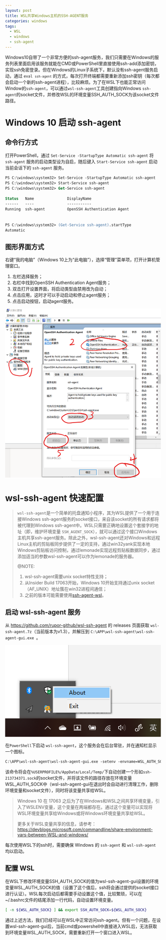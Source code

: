 ```yaml
---
layout: post
title: WSL共享Windows主机的SSH-AGENT服务
categories: windows
tags:
  - WSL
  - windows
  - ssh-agent
---
```


Windows10自带了一个非常方便的ssh-agent服务，我们只需要在Windows的服务列表里面启用该服务就能在CMD或PowerShell里直接使用ssh-add添加密钥，实现ssh免密登录。但在Windows的Linux子系统下，默认没有ssh-agent服务启动，通过 <code>eval `ssh-agent`</code> 的方式，每次打开终端都需要重新添加ssh密钥（每次都会启动一个新的ssh-agent进程），比较麻烦。为了在WSL下也能正常访问Window的`ssh-agent`，可以通过`wsl-ssh-agent`工具创建指向Windows `ssh-agent`的socket文件，并修改WSL的环境变量SSH_AUTH_SOCK为该socket文件路径。

# Windows 10 启动 ssh-agent

## 命令行方式

打开PowerShell，通过 `Set-Service -StartupType Automatic ssh-agent` 将 `ssh-agent` 服务的启动类型设为自启，随后键入 `Start-Service ssh-agent` 启动当前会话下的 `ssh-agent` 服务。

```ps
PS C:\windows\system32> Set-Service -StartupType Automatic ssh-agent
PS C:\windows\system32> Start-Service ssh-agent
PS C:\windows\system32> Get-Service ssh-agent

Status   Name               DisplayName
------   ----               -----------
Running  ssh-agent          OpenSSH Authentication Agent


PS C:\windows\system32> (Get-Service ssh-agent).startType
Automatic
```

## 图形界面方式

右键“我的电脑”（Windows 10上为“此电脑”），选择“管理”菜单项，打开计算机管理窗口。

1. 左栏选择服务；
2. 右栏中找到OpenSSH Authentication Agent服务；
3. 双击打开设置界面，将启动类型由禁用改为自动；
4. 点击应用，这时才可以手动启动和停止agent服务；
5. 点击启动按钮，启动agent服务。

![windows ssh-agent](/assets/posts/2019-11-07-wsl-ssh/windows-ssh-agent-autostart-ui.png)


# wsl-ssh-agent 快速配置

> `wsl-ssh-agent`是一个简单的托盘通知小程序，其为WSL提供了一个用于连接Windows ssh-agent服务的socket接口，来自该socket的所有请求都将被代理到Windows ssh-agent中。WSL只需要正确地设置这个套接字的地址（即，维护环境变量 `SSH_AGENT_SOCK`），就可以通过这个接口Windows主机共享ssh-agent服务。除此之外，wsl-ssh-agent还对Windows和远程Linux主机的剪贴板同步提供了一定的支持，通过win32yank实现本地Windows剪贴板访问控制，通过lemonade实现远程剪贴板数据同步，通过添加适当的参数wsl-ssh-agent可以作为lemonade的服务器。
> 
> @NOTE:
> 
> 1. wsl-ssh-agent需要unix socket特性支持；
> 2. 从Insider Build 17063开始，Windows 10开始支持通过unix socket（AF_UNIX）地址簇在win32进程间通信；
> 3. 之前的版本可能需要使用[ssh-agent-wsl](https://github.com/rupor-github/ssh-agent-wsl)。

## 启动 wsl-ssh-agent 服务

从 https://github.com/rupor-github/wsl-ssh-agent 的 releases 页面获取 `wsl-ssh-agent.7z`（当前版本为v1.3），并解压到 `C:\APP\wsl-ssh-agent\wsl-ssh-agent-gui.exe `。

![wsl-ssh-agent icon](/assets/posts/2019-11-07-wsl-ssh/wsl-ssh-agent-icon.png)

在`PowerShell`下启动 `wsl-ssh-agent`，这个服务会在后台常驻，并在通知栏显示一个图标。

```ps
C:\APP\wsl-ssh-agent\wsl-ssh-agent-gui.exe -setenv -envname=WSL_AUTH_SOCK
```

该命令将会在`%USERPROFILE%/AppData/Local/Temp/`下自动创建一个形如`ssh-213734371.sock`的socket文件，并将该文件的路径存放在环境变量WSL_AUTH_SOCK中（wsl-ssh-agent-gui在退出时会自动进行清理工作，删除环境变量和socket文件），同时将该变量共享给WSL。

> Windows 10 在 17063 之后为了在Windows和WSL之间共享环境变量，引入了WSLENV变量，这个变量在两端都存在。通过这个变量可以实现将WSL环境变量共享给Windows或将Windows环境变量共享给WSL。
> 
> 更多关于WSL变量共享的信息，请参考： https://devblogs.microsoft.com/commandline/share-environment-vars-between-WSL-and-windows/

每次使用WSL下的ssh时，需要确保 Windows 的 `ssh-agent` 和 `wsl-ssh-agent` 均以启动。

## 配置 WSL

在WSL下修改环境变量SSH_AUTH_SOCK的值为wsl-ssh-agent-gui设置的环境变量WSL_AUTH_SOCK的值（设置了这个值后，ssh将会通过提供的socket接口进行认证）。WSL每次启动后都需要手动设置这个值，比较繁琐，可以在~/.bashrc文件的结尾添加一行代码，自动设置环境变量。

```sh
[ -n ${WSL_AUTH_SOCK} ] && export SSH_AUTH_SOCK=${WSL_AUTH_SOCK}
```

通过上述方法，我们已经可以在WSL中正常访问ssh-agent。但有一个问题，在设置wsl-ssh-agent-gui后，当前cmd或powershell中直接进入WSL后，无法获取到环境变量WSL_AUTH_SOCK，需要重新打开一个窗口进入WSL。

